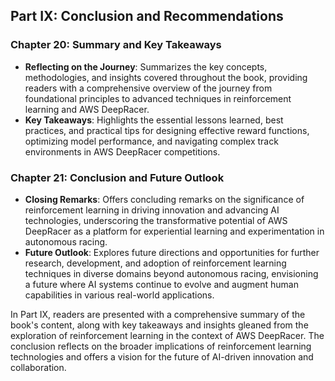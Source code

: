 ## Part IX: Conclusion and Recommendations

### Chapter 20: Summary and Key Takeaways
- **Reflecting on the Journey**: Summarizes the key concepts, methodologies, and insights covered throughout the book, providing readers with a comprehensive overview of the journey from foundational principles to advanced techniques in reinforcement learning and AWS DeepRacer.
- **Key Takeaways**: Highlights the essential lessons learned, best practices, and practical tips for designing effective reward functions, optimizing model performance, and navigating complex track environments in AWS DeepRacer competitions.

### Chapter 21: Conclusion and Future Outlook
- **Closing Remarks**: Offers concluding remarks on the significance of reinforcement learning in driving innovation and advancing AI technologies, underscoring the transformative potential of AWS DeepRacer as a platform for experiential learning and experimentation in autonomous racing.
- **Future Outlook**: Explores future directions and opportunities for further research, development, and adoption of reinforcement learning techniques in diverse domains beyond autonomous racing, envisioning a future where AI systems continue to evolve and augment human capabilities in various real-world applications.

In Part IX, readers are presented with a comprehensive summary of the book's content, along with key takeaways and insights gleaned from the exploration of reinforcement learning in the context of AWS DeepRacer. The conclusion reflects on the broader implications of reinforcement learning technologies and offers a vision for the future of AI-driven innovation and collaboration.
